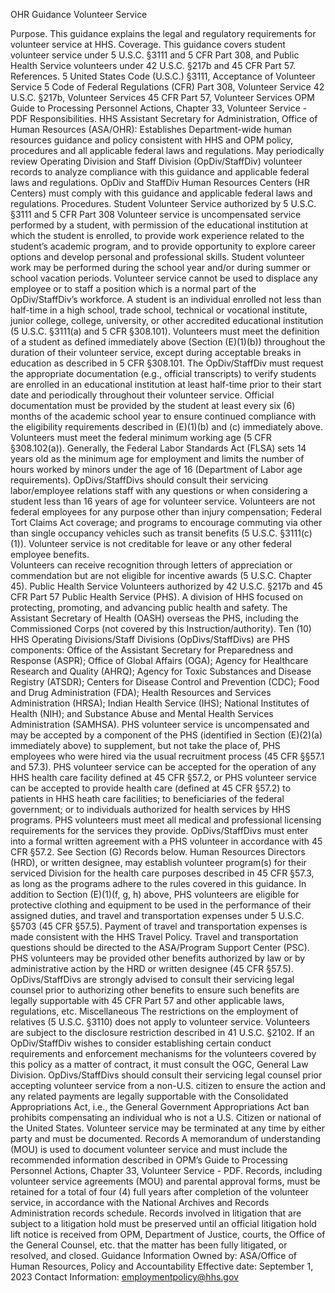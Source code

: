 OHR Guidance Volunteer Service

Purpose.
This guidance explains the legal and regulatory requirements for volunteer service at HHS. 
Coverage.
This guidance covers student volunteer service under 5 U.S.C. §3111 and 5 CFR Part 308, and Public Health Service volunteers under 42 U.S.C. §217b and 45 CFR Part 57. 
References.
5 United States Code (U.S.C.) §3111, Acceptance of Volunteer Service 
5 Code of Federal Regulations (CFR) Part 308, Volunteer Service
42 U.S.C. §217b, Volunteer Services 
45 CFR Part 57, Volunteer Services 
OPM Guide to Processing Personnel Actions, Chapter 33, Volunteer Service - PDF
Responsibilities.
HHS Assistant Secretary for Administration, Office of Human Resources (ASA/OHR):
Establishes Department-wide human resources guidance and policy consistent with HHS and OPM policy, procedures and all applicable federal laws and regulations.
May periodically review Operating Division and Staff Division (OpDiv/StaffDiv) volunteer records to analyze compliance with this guidance and applicable federal laws and regulations.
OpDiv and StaffDiv Human Resources Centers (HR Centers) must comply with this guidance and applicable federal laws and regulations.
Procedures.
Student Volunteer Service authorized by 5 U.S.C. §3111 and 5 CFR Part 308
Volunteer service is uncompensated service performed by a student, with permission of the educational institution at which the student is enrolled, to provide work experience related to the student’s academic program, and to provide opportunity to explore career options and develop personal and professional skills.  Student volunteer work may be performed during the school year and/or during summer or school vacation periods.  Volunteer service cannot be used to displace any employee or to staff a position which is a normal part of the OpDiv/StaffDiv’s workforce. 
A student is an individual enrolled not less than half-time in a high school, trade school, technical or vocational institute, junior college, college, university, or other accredited educational institution (5 U.S.C. §3111(a) and 5 CFR §308.101).
Volunteers must meet the definition of a student as defined immediately above (Section (E)(1)(b)) throughout the duration of their volunteer service, except during acceptable breaks in education as described in 5 CFR §308.101.
The OpDiv/StaffDiv must request the appropriate documentation (e.g., official transcripts) to verify students are enrolled in an educational institution at least half-time prior to their start date and periodically throughout their volunteer service.  Official documentation must be provided by the student at least every six (6) months of the academic school year to ensure continued compliance with the eligibility requirements described in (E)(1)(b) and (c) immediately above.
Volunteers must meet the federal minimum working age (5 CFR §308.102(a)).  Generally, the Federal Labor Standards Act (FLSA) sets 14 years old as the minimum age for employment and limits the number of hours worked by minors under the age of 16 (Department of Labor age requirements).  OpDivs/StaffDivs should consult their servicing labor/employee relations staff with any questions or when considering a student less than 16 years of age for volunteer service. 
Volunteers are not federal employees for any purpose other than injury compensation; Federal Tort Claims Act coverage; and programs to encourage commuting via other than single occupancy vehicles such as transit benefits (5 U.S.C. §3111(c)(1)). 
Volunteer service is not creditable for leave or any other federal employee benefits.    
Volunteers can receive recognition through letters of appreciation or commendation but are not eligible for incentive awards (5 U.S.C. Chapter 45). 
Public Health Service Volunteers authorized by 42 U.S.C. §217b and 45 CFR Part 57
Public Health Service (PHS).  A division of HHS focused on protecting, promoting, and advancing public health and safety. The Assistant Secretary of Health (OASH) overseas the PHS, including the Commissioned Corps (not covered by this Instruction/authority). Ten (10) HHS Operating Divisions/Staff Divisions (OpDivs/StaffDivs) are PHS components:
Office of the Assistant Secretary for Preparedness and Response (ASPR);
Office of Global Affairs (OGA);
Agency for Healthcare Research and Quality (AHRQ);
Agency for Toxic Substances and Disease Registry (ATSDR);
Centers for Disease Control and Prevention (CDC);
Food and Drug Administration (FDA);
Health Resources and Services Administration (HRSA);
Indian Health Service (IHS);
National Institutes of Health (NIH);    and
Substance Abuse and Mental Health Services Administration (SAMHSA).
PHS volunteer service is uncompensated and may be accepted by a component of the PHS (identified in Section (E)(2)(a) immediately above) to supplement, but not take the place of, PHS employees who were hired via the usual recruitment process (45 CFR §§57.1 and 57.3).
PHS volunteer service can be accepted for the operation of any HHS health care facility defined at 45 CFR §57.2, or
PHS volunteer service can be accepted to provide health care (defined at 45 CFR §57.2) to patients in HHS heath care facilities; to beneficiaries of the federal government; or to individuals authorized for health services by HHS programs.
PHS volunteers must meet all medical and professional licensing requirements for the services they provide.
OpDivs/StaffDivs must enter into a formal written agreement with a PHS volunteer in accordance with 45 CFR §57.2.  See Section (G) Records below.
Human Resources Directors (HRD), or written designee, may establish volunteer program(s) for their serviced Division for the health care purposes described in 45 CFR §57.3, as long as the programs adhere to the rules covered in this guidance.
In addition to Section (E)(1)(f, g, h) above, PHS volunteers are eligible for protective clothing and equipment to be used in the performance of their assigned duties, and travel and transportation expenses under 5 U.S.C. §5703 (45 CFR §57.5).  Payment of travel and transportation expenses is made consistent with the HHS Travel Policy.  Travel and transportation questions should be directed to the ASA/Program Support Center (PSC).
PHS volunteers may be provided other benefits authorized by law or by administrative action by the HRD or written designee (45 CFR §57.5).  OpDivs/StaffDivs are strongly advised to consult their servicing legal counsel prior to authorizing other benefits to ensure such benefits are legally supportable with 45 CFR Part 57 and other applicable laws, regulations, etc. 
Miscellaneous
The restrictions on the employment of relatives (5 U.S.C. §3110) does not apply to volunteer service.
Volunteers are subject to the disclosure restriction described in 41 U.S.C. §2102.
If an OpDiv/StaffDiv wishes to consider establishing certain conduct requirements and enforcement mechanisms for the volunteers covered by this policy as a matter of contract, it must consult the OGC, General Law Division.
OpDivs/StaffDivs should consult their servicing legal counsel prior accepting volunteer service from a non-U.S. citizen to ensure the action and any related payments are legally supportable with the Consolidated Appropriations Act, i.e., the General Government Appropriations Act ban prohibits compensating an individual who is not a U.S. Citizen or national of the United States.
Volunteer service may be terminated at any time by either party and must be documented.
Records
A memorandum of understanding (MOU) is used to document volunteer service and must include the recommended information described in OPM’s Guide to Processing Personnel Actions, Chapter 33, Volunteer Service - PDF.
Records, including volunteer service agreements (MOU) and parental approval forms, must be retained for a total of four (4) full years after completion of the volunteer service, in accordance with the National Archives and Records Administration records schedule.  Records involved in litigation that are subject to a litigation hold must be preserved until an official litigation hold lift notice is received from OPM, Department of Justice, courts, the Office of the General Counsel, etc. that the matter has been fully litigated, or resolved, and closed. 
Guidance Information 
Owned by: ASA/Office of Human Resources, Policy and Accountability
Effective date: September 1, 2023
Contact Information: employmentpolicy@hhs.gov  